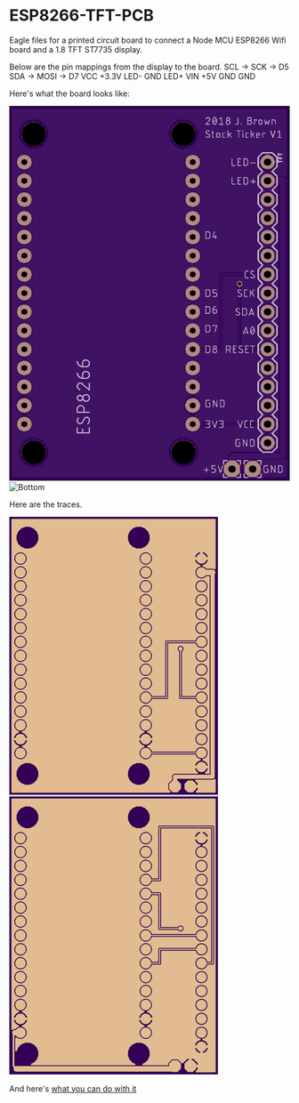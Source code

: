 # ESP8266-TFT-PCB
Eagle files for a printed circuit board to connect a Node MCU ESP8266 Wifi board and a 1.8 TFT ST7735 display.

Below are the pin mappings from the display to the board. 
SCL ->  SCK   ->  D5
SDA ->  MOSI  ->  D7
VCC     +3.3V
LED-    GND
LED+    VIN +5V
GND     GND

Here's what the board looks like:

![Top](images/top.png)
![Bottom](image/bottom.png)

Here are the traces.

![Top Layer](images/top-layer.png)
![Bottom Layer](images/bottom-layer.png)

And here's [what you can do with it](https://github.com/brownjd/ESPStockTicker) 
